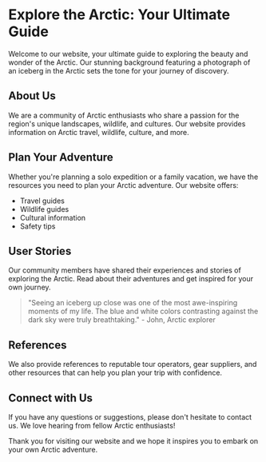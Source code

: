 <!--font:Orbitron-->

# Explore the Arctic: Your Ultimate Guide

Welcome to our website, your ultimate guide to exploring the beauty and wonder of the Arctic. Our stunning background featuring a photograph of an iceberg in the Arctic sets the tone for your journey of discovery.

## About Us
We are a community of Arctic enthusiasts who share a passion for the region's unique landscapes, wildlife, and cultures. Our website provides information on Arctic travel, wildlife, culture, and more.

## Plan Your Adventure
Whether you're planning a solo expedition or a family vacation, we have the resources you need to plan your Arctic adventure. Our website offers:

- Travel guides
- Wildlife guides
- Cultural information
- Safety tips

## User Stories
Our community members have shared their experiences and stories of exploring the Arctic. Read about their adventures and get inspired for your own journey.

> "Seeing an iceberg up close was one of the most awe-inspiring moments of my life. The blue and white colors contrasting against the dark sky were truly breathtaking." - John, Arctic explorer

## References
We also provide references to reputable tour operators, gear suppliers, and other resources that can help you plan your trip with confidence.

## Connect with Us
If you have any questions or suggestions, please don't hesitate to contact us. We love hearing from fellow Arctic enthusiasts!

Thank you for visiting our website and we hope it inspires you to embark on your own Arctic adventure.

<!--

Write me content for website with wallpaper which alt text is:

"A photograph of an iceberg in the Arctic, with the blue and white colors contrasting against a dark sky."

The name/title of the page should not be 1:1 copy of the alt text but rather a real content of the website which is using this wallpaper.

- Use markdown format 
- Start with heading
- Heading should be short and concise
- The content should look like a real website 
- The website should not be about the wallpaper, wallpaper is just a related background
- Heading should be contain work "wallpaper" or "background"
- Include real sections like references, contact, user stories, etc. use things relevant to the page purpose.
- Feel free to use structure like headings, bullets, numbering, blockquotes, paragraphs, horizontal lines, etc.
- You can use formatting like bold or _italic_
- You can include UTF-8 emojis
- Links should be only #hash anchors (and you can refer to the document itself)
- Do not include images


---


# Arctic Explorer Wallpaper for Adventurers

Welcome to our website, where we provide resources and inspiration for adventurers who want to explore the Arctic. Our wallpaper featuring a stunning photograph of an iceberg in the Arctic is the perfect background for your device as you plan your next adventure.

## About Us
We are a community of Arctic explorers and enthusiasts who share a passion for the beauty and wonder of the Arctic. Our website provides information on Arctic travel, wildlife, culture, and more.

## User Stories
Our community members have shared their experiences and stories of exploring the Arctic. Read about their adventures and get inspired for your own journey.

> "Seeing an iceberg up close was one of the most awe-inspiring moments of my life. The blue and white colors contrasting against the dark sky were truly breathtaking." - John, Arctic explorer

## Resources
We offer a variety of resources to help you plan your Arctic adventure, including:

- Travel guides
- Wildlife guides
- Cultural information
- Safety tips

## References
Our website also includes references to reputable tour operators, gear suppliers, and other resources that can help you plan your trip.

## Contact Us
If you have any questions or suggestions, please don't hesitate to contact us. We would love to hear from you!

Thank you for visiting our website and we hope our Arctic Explorer wallpaper inspires you to embark on your own Arctic adventure.


---


Heading should not include word "wallpaper". The website should not be about the wallpaper itself, wallpaper is just a related background, rewrite whole content.


---


# Explore the Arctic: Your Ultimate Guide

Welcome to our website, your ultimate guide to exploring the beauty and wonder of the Arctic. Our stunning background featuring a photograph of an iceberg in the Arctic sets the tone for your journey of discovery.

## About Us
We are a community of Arctic enthusiasts who share a passion for the region's unique landscapes, wildlife, and cultures. Our website provides information on Arctic travel, wildlife, culture, and more.

## Plan Your Adventure
Whether you're planning a solo expedition or a family vacation, we have the resources you need to plan your Arctic adventure. Our website offers:

- Travel guides
- Wildlife guides
- Cultural information
- Safety tips

## User Stories
Our community members have shared their experiences and stories of exploring the Arctic. Read about their adventures and get inspired for your own journey.

> "Seeing an iceberg up close was one of the most awe-inspiring moments of my life. The blue and white colors contrasting against the dark sky were truly breathtaking." - John, Arctic explorer

## References
We also provide references to reputable tour operators, gear suppliers, and other resources that can help you plan your trip with confidence.

## Connect with Us
If you have any questions or suggestions, please don't hesitate to contact us. We love hearing from fellow Arctic enthusiasts!

Thank you for visiting our website and we hope it inspires you to embark on your own Arctic adventure.

-->
